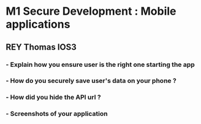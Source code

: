 # M1 Secure Development : Mobile applications

## REY Thomas IOS3


### - Explain how you ensure user is the right one starting the app



### - How do you securely save user's data on your phone ?



### - How did you hide the API url ?



### - Screenshots of your application 


